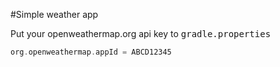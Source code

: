 #Simple weather app

Put your openweathermap.org api key to <tt>gradle.properties</tt>
```groovy
org.openweathermap.appId = ABCD12345
```